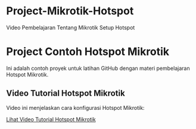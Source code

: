# Project-Mikrotik-Hotspot
Video Pembelajaran Tentang Mikrotik Setup Hotspot
# Project Contoh Hotspot Mikrotik

Ini adalah contoh proyek untuk latihan GitHub dengan materi pembelajaran Hotspot Mikrotik.

## Video Tutorial Hotspot Mikrotik

Video ini menjelaskan cara konfigurasi Hotspot Mikrotik:

[Lihat Video Tutorial Hotspot Mikrotik](https://drive.google.com/file/d/1R7uRytQ86HlcFMAfAu66fK_nNeRQPH4Z/view?usp=sharing)
